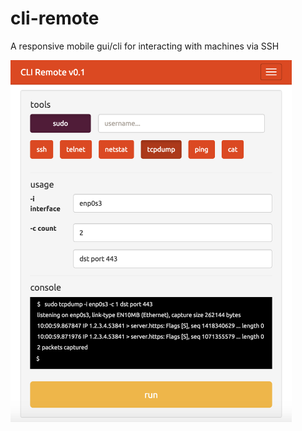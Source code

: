 # cli-remote
A responsive mobile gui/cli for interacting with machines via SSH

<img src="app/screenshots/remote.png" alt="tcpdump screenshot" width="450" />
